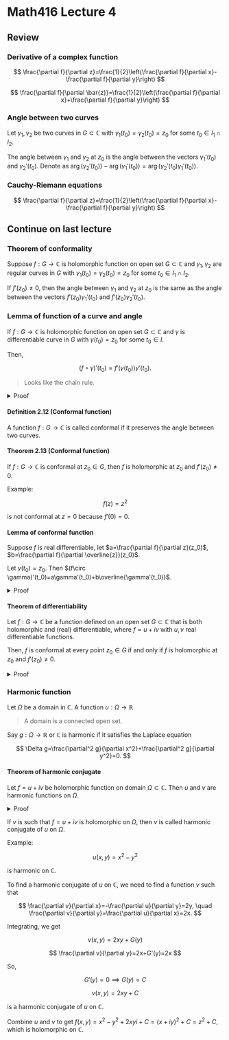 # Math416 Lecture 4

## Review

### Derivative of a complex function

$$
\frac{\partial f}{\partial z}=\frac{1}{2}\left(\frac{\partial f}{\partial x}-\frac{\partial f}{\partial y}\right)
$$

$$
\frac{\partial f}{\partial \bar{z}}=\frac{1}{2}\left(\frac{\partial f}{\partial x}+\frac{\partial f}{\partial y}\right)
$$

### Angle between two curves

Let $\gamma_1,\gamma_2$ be two curves in $G\subset \mathbb{C}$ with $\gamma_1(t_0)=\gamma_2(t_0)=z_0$ for some $t_0\in I_1\cap I_2$.

The angle between $\gamma_1$ and $\gamma_2$ at $z_0$ is the angle between the vectors $\gamma_1'(t_0)$ and $\gamma_2'(t_0)$. Denote as $\arg(\gamma_2'(t_0))-\arg(\gamma_1'(t_0))=\arg(\gamma_2'(t_0)\gamma_1'(t_0))$.

### Cauchy-Riemann equations

$$
\frac{\partial f}{\partial z}=\frac{1}{2}\left(\frac{\partial f}{\partial x}-\frac{\partial f}{\partial y}\right)
$$

## Continue on last lecture

### Theorem of conformality

Suppose $f:G\to \mathbb{C}$ is holomorphic function on open set $G\subset \mathbb{C}$ and $\gamma_1,\gamma_2$ are regular curves in $G$ with $\gamma_1(t_0)=\gamma_2(t_0)=z_0$ for some $t_0\in I_1\cap I_2$.

If $f'(z_0)\neq 0$, then the angle between $\gamma_1$ and $\gamma_2$ at $z_0$ is the same as the angle between the vectors $f'(z_0)\gamma_1'(t_0)$ and $f'(z_0)\gamma_2'(t_0)$.

### Lemma of function of a curve and angle

If $f:G\to \mathbb{C}$ is holomorphic function on open set $G\subset \mathbb{C}$ and $\gamma$ is differentiable curve in $G$ with $\gamma(t_0)=z_0$ for some $t_0\in I$.

Then,

$$
(f\circ \gamma)'(t_0)=f'(\gamma(t_0))\gamma'(t_0).
$$

> Looks like the chain rule.

<details>
<summary>Proof</summary>

We want to show that

$$
\lim_{t\to t_0}\frac{(f\circ \gamma)(t)-(f\circ \gamma)(t_0)}{t-t_0}=f'(\gamma(t_0))\gamma'(t_0).
$$

> Notation:
>
> A function $g(h)$ is $O(h)$ if $\exists C>0$ such that $|g(h)|\leq C|h|$ for all $h$ in a neighborhood of $0$.
>
> A function $g(h)$ is $o(h)$ if $\lim_{h\to 0}\frac{g(h)}{h}=0$.
> 
> $f$ is differentiable if and only if $f(z+h)=f(z)+f'(z)h+\frac{1}{2}h^2f''(z)+o(h^3)$ as $h\to 0$. (By Taylor expansion)

Since $f$ is holomorphic at $\gamma(t_0)=z_0$, we have

$$
f(z_0)=f(z_0)+(z-z_0)f'(z_0)+o(z-z_0)
$$

> This result comes from Taylor Expansion of the derivative of the function around the point $z_0$

and

$$
f(\gamma(t_0))=f(\gamma(t_0))+f'(\gamma(t_0))(\gamma(t)-\gamma(t_0))+o(\gamma(t)-\gamma(t_0))
$$

So,

$$
\begin{aligned}
\lim_{t\to t_0}\frac{(f\circ \gamma)(t)-(f\circ \gamma)(t_0)}{t-t_0}
&=\lim_{t\to t_0}\frac{\left[f(\gamma(t_0))+f'(\gamma(t_0))(\gamma(t)-\gamma(t_0))+o(\gamma(t)-\gamma(t_0))\right]-f(\gamma(t_0))}{t-t_0} \\
&=\lim_{t\to t_0}\frac{f'(\gamma(t_0))(\gamma(t)-\gamma(t_0))+o(\gamma(t)-\gamma(t_0))}{t-t_0} \\
&=\lim_{t\to t_0}\frac{f'(\gamma(t_0))(\gamma(t)-\gamma(t_0))}{t-t_0} +\lim_{t\to t_0}\frac{o(\gamma(t)-\gamma(t_0))}{t-t_0} \\
&=f'(\gamma(t_0))\lim_{t\to t_0}\frac{\gamma(t)-\gamma(t_0)}{t-t_0} +0\\
&=f'(\gamma(t_0))\gamma'(t_0)
\end{aligned}
$$

</details>

#### Definition 2.12 (Conformal function)

A function $f:G\to \mathbb{C}$ is called conformal if it preserves the angle between two curves.

#### Theorem 2.13 (Conformal function)

If $f:G\to \mathbb{C}$ is conformal at $z_0\in G$, then $f$ is holomorphic at $z_0$ and $f'(z_0)\neq 0$.

Example:

$$
f(z)=z^2
$$

is not conformal at $z=0$ because $f'(0)=0$.

#### Lemma of conformal function

Suppose $f$ is real differentiable, let $a=\frac{\partial f}{\partial z}(z_0)$, $b=\frac{\partial f}{\partial \overline{z}}(z_0)$.

Let $\gamma(t_0)=z_0$. Then $(f\circ \gamma)'(t_0)=a\gamma'(t_0)+b\overline{\gamma'(t_0)}$.

<details>
<summary>Proof</summary>

$f=u+iv$, $u,v$ are real differentiable.

$$
a=\frac{\partial f}{\partial z}=\frac{1}{2}\left(\frac{\partial u}{\partial x}+\frac{\partial v}{\partial y}\right)+i\frac{1}{2}\left(\frac{\partial v}{\partial x}-\frac{\partial u}{\partial y}\right)
$$

$$
b=\frac{\partial f}{\partial \overline{z}}=\frac{1}{2}\left(\frac{\partial u}{\partial x}-\frac{\partial v}{\partial y}\right)+i\frac{1}{2}\left(\frac{\partial v}{\partial x}+\frac{\partial u}{\partial y}\right)
$$

$$
\gamma'(t_0)=\frac{d\alpha}{dt}+i\frac{d\beta}{dt}
$$

$$
\overline{\gamma'(t_0)}=\frac{d\beta}{dt}-i\frac{d\alpha}{dt}
$$

$$
\begin{aligned}
(f\circ \gamma)'(t_0)&=\frac{\partial f}{\partial z}(\gamma(t_0))\gamma'(t_0)+\frac{\partial f}{\partial \overline{z}}(\gamma(t_0))\overline{\gamma'(t_0)} \\
&=\left[\frac{1}{2}\left(\frac{\partial u}{\partial x}+\frac{\partial v}{\partial y}\right)+i\frac{1}{2}\left(\frac{\partial v}{\partial x}-\frac{\partial u}{\partial y}\right)\right]\left(\frac{d\alpha}{dt}+i\frac{d\beta}{dt}\right)\\
&+\left[\frac{1}{2}\left(\frac{\partial u}{\partial x}-\frac{\partial v}{\partial y}\right)+i\frac{1}{2}\left(\frac{\partial v}{\partial x}+\frac{\partial u}{\partial y}\right)\right]\left(\frac{d\beta}{dt}-i\frac{d\alpha}{dt}\right) \\
&=\left[\frac{1}{2}\left(\frac{\partial u}{\partial x}+\frac{\partial v}{\partial y}\right)\frac{d\alpha}{dt}-\frac{1}{2}\left(\frac{\partial v}{\partial x}-\frac{\partial u}{\partial y}\right)\frac{d\beta}{dt}\right]\\
&+i\left[\frac{1}{2}\left(\frac{\partial v}{\partial x}-\frac{\partial u}{\partial y}\right)\frac{d\alpha}{dt}+\frac{1}{2}\left(\frac{\partial u}{\partial x}+\frac{\partial v}{\partial y}\right)\frac{d\beta}{dt}\right] \\
&=\left[a+b\right]\frac{d\alpha}{dt}+i\left[a-b\right]\frac{d\beta}{dt} \\
&=\left[u_x+iv_x\right]\frac{d\alpha}{dt}+i\left[v_y-iu_y\right]\frac{d\beta}{dt} \\
&=a\gamma'(t_0)+b\overline{\gamma'(t_0)}
\end{aligned}
$$

</details>

#### Theorem of differentiability

Let $f:G\to \mathbb{C}$ be a function defined on an open set $G\subset \mathbb{C}$ that is both holomorphic and (real) differentiable, where $f=u+iv$ with $u,v$ real differentiable functions.

Then, $f$ is conformal at every point $z_0\in G$ if and only if $f$ is holomorphic at $z_0$ and $f'(z_0)\neq 0$.

<details>
<summary>Proof</summary>

We prove the equivalence in two parts.

($\implies$) Suppose that $f$ is conformal at $z_0$. By definition, conformality means that $f$ preserves angles (including their orientation) between any two intersecting curves through $z_0$. In the language of real analysis, this requires that the (real) derivative (Jacobian) of $f$ at $z_0$, $Df(z_0)$, acts as a similarity transformation. Any similarity in $\mathbb{R}^2$ can be written as a rotation combined with a scaling; in particular, its matrix representation has the form
$$
\begin{pmatrix}
A & -B \\
B & A
\end{pmatrix},
$$
for some real numbers $A$ and $B$. This is exactly the matrix corresponding to multiplication by the complex number $a=A+iB$. Therefore, the Cauchy-Riemann equations must hold at $z_0$, implying that $f$ is holomorphic at $z_0$. Moreover, because the transformation is nondegenerate (preserving angles implies nonzero scaling), we must have $f'(z_0)=a\neq 0$.

($\impliedby$) Now suppose that $f$ is holomorphic at $z_0$ and $f'(z_0)\neq 0$. Then by the definition of the complex derivative, the first-order (linear) approximation of $f$ near $z_0$ is
$$
f(z_0+h)=f(z_0)+f'(z_0)h+o(|h|),
$$
for small $h\in\mathbb{C}$. Multiplication by the nonzero complex number $f'(z_0)$ is exactly a rotation and scaling (i.e., a similarity transformation). Therefore, for any smooth curve $\gamma(t)$ with $\gamma(t_0)=z_0$, we have
$$
(f\circ\gamma)'(t_0)=f'(z_0)\gamma'(t_0),
$$
and the angle between any two tangent vectors at $z_0$ is preserved (up to the fixed rotation). Hence, $f$ is conformal at $z_0$.

For further illustration, consider the special case when $f$ is an affine map.

Case 1: Suppose 
$$
f(z)=az+b\overline{z}.
$$
The Wirtinger derivatives of $f$ are
$$
\frac{\partial f}{\partial z}=a \quad \text{and} \quad \frac{\partial f}{\partial \overline{z}}=b.
$$
For $f$ to be holomorphic, we require $\frac{\partial f}{\partial \overline{z}}=b=0$. Moreover, to have a nondegenerate (angle-preserving) map, we must have $a\neq 0$. If $b\neq 0$, then the map mixes $z$ and $\overline{z}$, and one can check that the linearization maps the real axis $\mathbb{R}$ into the set $\{(a+b)t\}$, which does not uniformly scale and rotate all directions. Thus, $f$ fails to be conformal when $b\neq 0$.

Case 2: For a general holomorphic function, the lemma of conformal functions shows that if 
$$
(f\circ \gamma)'(t_0)=f'(z_0)\gamma'(t_0)
$$
for any differentiable curve $\gamma$ through $z_0$, then the effect of $f$ near $z_0$ is exactly given by multiplication by $f'(z_0)$. Since multiplication by a nonzero complex number is a similarity transformation, $f$ is conformal at $z_0$.

</details>

### Harmonic function

Let $\Omega$ be a domain in $\mathbb{C}$. A function $u:\Omega\to \mathbb{R}$ 

> A domain is a connected open set.

Say $g:\Omega\to \mathbb{R} \text{ or } \mathbb{C}$ is harmonic if it satisfies the Laplace equation

$$
\Delta g=\frac{\partial^2 g}{\partial x^2}+\frac{\partial^2 g}{\partial y^2}=0.
$$

#### Theorem of harmonic conjugate

Let $f=u+iv$ be holomorphic function on domain $\Omega\subset \mathbb{C}$. Then $u$ and $v$ are harmonic functions on $\Omega$.

<details>
<summary>Proof</summary>

$$
\Delta u=\frac{\partial^2 u}{\partial x^2}+\frac{\partial^2 u}{\partial y^2}=0.
$$

Using the Cauchy-Riemann equations, we have

$$
\frac{\partial^2 u}{\partial x^2}=\frac{\partial^2 v}{\partial x\partial y}, \quad \frac{\partial^2 u}{\partial y^2}=-\frac{\partial^2 v}{\partial y\partial x}.
$$

So,

$$
\Delta u=\frac{\partial^2 u}{\partial x^2}+\frac{\partial^2 u}{\partial y^2}=\frac{\partial^2 v}{\partial x\partial y}-\frac{\partial^2 v}{\partial y\partial x}=0.
$$

</details>

If $v$ is such that $f=u+iv$ is holomorphic on $\Omega$, then $v$ is called harmonic conjugate of $u$ on $\Omega$.

Example:

$$
u(x,y)=x^2-y^2
$$

is harmonic on $\mathbb{C}$.

To find a harmonic conjugate of $u$ on $\mathbb{C}$, we need to find a function $v$ such that

$$
\frac{\partial v}{\partial x}=-\frac{\partial u}{\partial y}=2y, \quad \frac{\partial v}{\partial y}=\frac{\partial u}{\partial x}=2x.
$$

Integrating, we get

$$
v(x,y)=2xy+G(y)
$$

$$
\frac{\partial v}{\partial y}=2x+G'(y)=2x
$$

So,

$$
G'(y)=0 \implies G(y)=C
$$

$$
v(x,y)=2xy+C
$$

is a harmonic conjugate of $u$ on $\mathbb{C}$.

Combine $u$ and $v$ to get $f(x,y)=x^2-y^2+2xyi+C=(x+iy)^2+C=z^2+C$, which is holomorphic on $\mathbb{C}$.

